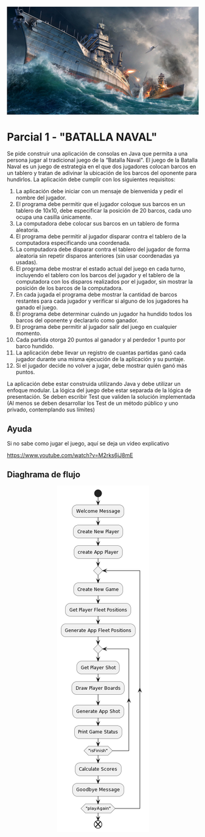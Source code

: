 <p align="center">
  <img src="./docs/_images/img.png" alt="BATALLA NAVAL"/>
</p>

# Parcial 1 - "BATALLA NAVAL"

Se pide construir una aplicación de consolas en Java que permita a una 
persona jugar al tradicional juego de la “Batalla Naval". El juego de la 
Batalla Naval es un juego de estrategia en el que dos jugadores colocan 
barcos en un tablero y tratan de adivinar la ubicación de los barcos del 
oponente para hundirlos. La aplicación debe cumplir con los siguientes 
requisitos:

1. La aplicación debe iniciar con un mensaje de bienvenida y pedir el nombre del jugador. 
2. El programa debe permitir que el jugador coloque sus barcos en un tablero de 10x10, debe especificar la posición de 20 barcos, cada uno ocupa una casilla únicamente. 
3. La computadora debe colocar sus barcos en un tablero de forma aleatoria. 
4. El programa debe permitir al jugador disparar contra el tablero de la computadora especificando una coordenada. 
5. La computadora debe disparar contra el tablero del jugador de forma aleatoria sin repetir disparos anteriores (sin usar coordenadas ya usadas). 
6. El programa debe mostrar el estado actual del juego en cada turno, incluyendo el tablero con los barcos del jugador y el tablero de la computadora con los disparos realizados por el jugador, sin mostrar la posición de los barcos de la computadora. 
7. En cada jugada el programa debe mostrar la cantidad de barcos restantes para cada jugador y verificar si alguno de los jugadores ha ganado el juego. 
8. El programa debe determinar cuándo un jugador ha hundido todos los barcos del oponente y declararlo como ganador. 
9. El programa debe permitir al jugador salir del juego en cualquier momento. 
10. Cada partida otorga 20 puntos al ganador y al perdedor 1 punto por barco hundido. 
11. La aplicación debe llevar un registro de cuantas partidas ganó cada jugador durante una misma ejecución de la aplicación y su puntaje. 
12. Si el jugador decide no volver a jugar, debe mostrar quién ganó más puntos.


La aplicación debe estar construida utilizando Java y debe utilizar un 
enfoque modular. La lógica del juego debe estar separada de la lógica de 
presentación. Se deben escribir Test que validen la solución implementada 
(Al menos se deben desarrollar los Test de un método público y uno privado, 
contemplando sus límites)

## Ayuda

Si no sabe como jugar el juego, aquí se deja un video explicativo

https://www.youtube.com/watch?v=M2rks6jJ8mE

## Diaghrama de flujo

<p align="center">
  <img src="./docs/_images/img_1.png" alt="DIAGRAMA"/>
</p>
